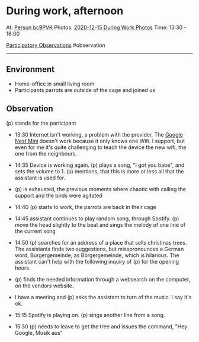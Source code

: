# During work, afternoon

At: [Person bc9PVK](data/people/Person%20bc9PVK.md)
Photos: [2020-12-15 During Work Photos](data/photos/2020-12-15%20During%20Work%20Photos.md)
Time: 13:30 - 16:00

[Participatory Observations](data/Participatory%20Observations.md) #observation

---

## Environment
- Home-office in small living room
- Participants parrots are outside of the cage and joined us

## Observation
(p) stands for the participant
- 13:30 Internet isn't working, a problem with the provider. The [Google Nest Mini](Google%20Nest%20Mini) doesn't work because it only knows one Wifi. I support, but even for me it's quite challenging to teach the device the new wifi, the one from the neighbours.
- 14:35 Device is working again. (p) plays a song, "I got you babe", and sets the volume to 1. (p) mentions, that this is more or less all that the assistant is used for.
- (p) is exhausted, the previous moments where chaotic with calling the support and the birds were agitated
- 14:40 (p) starts to work, the parrots are back in their cage
- 14:45 assistant continues to play random song, through Spotify. (p) move the head slightly to the beat and sings the melody of one line of the current song
- 14:50 (p) searches for an address of a place that sells christmas trees. The assistants finds two suggestions, but misspronounces a German word, Burgergemeinde, as Börgergemeinde, which is hilarious. The assistant can't help with the following inquiry of (p) for the opening hours.
- (p) finds the needed information through a websearch on the computer, on the vendors website.

- I have a meeting and (p) asks the assistant to turn of the music. I say it's ok.
- 15:15 Spotify is playing on. (p) sings another line from a song.
- 15:30 (p) needs to leave to get the tree and issues the command, "Hey Google, Musik aus"